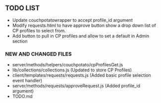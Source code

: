 ## TODO LIST

- Update couchpotatowrapper to accept profile_id argument
- Modify requests.html to have approve button show a drop down list of CP
  profiles to select from.
- Add button to pull in CP profiles and allow to set a default in Admin section

### NEW AND CHANGED FILES
 * server/methods/helpers/couchpotato/cpProfilesGet.js
 * lib/collections/collections.js (Updated to store CP Profiles)
 * client/templates/requests/requests.js (Added basic profile selection event
   handler)
 * server/methods/requests/approveRequest.js (Added profile_id argument)
 * TODO.md

